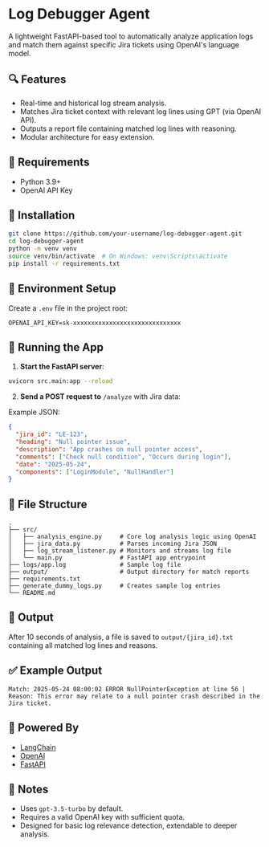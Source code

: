 # Log Debugger Agent

A lightweight FastAPI-based tool to automatically analyze application logs and match them against specific Jira tickets using OpenAI's language model.

## 🔍 Features

* Real-time and historical log stream analysis.
* Matches Jira ticket context with relevant log lines using GPT (via OpenAI API).
* Outputs a report file containing matched log lines with reasoning.
* Modular architecture for easy extension.

## 📆 Requirements

* Python 3.9+
* OpenAI API Key

## 🧪 Installation

```bash
git clone https://github.com/your-username/log-debugger-agent.git
cd log-debugger-agent
python -m venv venv
source venv/bin/activate  # On Windows: venv\Scripts\activate
pip install -r requirements.txt
```

## 🔐 Environment Setup

Create a `.env` file in the project root:

```
OPENAI_API_KEY=sk-xxxxxxxxxxxxxxxxxxxxxxxxxxxxxx
```

## 🚀 Running the App

1. **Start the FastAPI server**:

```bash
uvicorn src.main:app --reload
```

2. **Send a POST request to** `/analyze` with Jira data:

Example JSON:

```json
{
  "jira_id": "LE-123",
  "heading": "Null pointer issue",
  "description": "App crashes on null pointer access",
  "comments": ["Check null condition", "Occurs during login"],
  "date": "2025-05-24",
  "components": ["LoginModule", "NullHandler"]
}
```

## 📁 File Structure

```
.
├── src/
│   ├── analysis_engine.py     # Core log analysis logic using OpenAI
│   ├── jira_data.py           # Parses incoming Jira JSON
│   ├── log_stream_listener.py # Monitors and streams log file
│   └── main.py                # FastAPI app entrypoint
├── logs/app.log               # Sample log file
├── output/                    # Output directory for match reports
├── requirements.txt
├── generate_dummy_logs.py     # Creates sample log entries
└── README.md
```

## 📄 Output

After 10 seconds of analysis, a file is saved to `output/{jira_id}.txt` containing all matched log lines and reasons.

## ✅ Example Output

```
Match: 2025-05-24 08:00:02 ERROR NullPointerException at line 56 | Reason: This error may relate to a null pointer crash described in the Jira ticket.
```

## 🧠 Powered By

* [LangChain](https://www.langchain.com/)
* [OpenAI](https://platform.openai.com/)
* [FastAPI](https://fastapi.tiangolo.com/)

## 📌 Notes

* Uses `gpt-3.5-turbo` by default.
* Requires a valid OpenAI key with sufficient quota.
* Designed for basic log relevance detection, extendable to deeper analysis.
